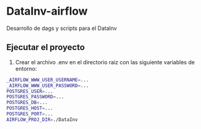 # DataInv-airflow

Desarrollo de dags y scripts para el DataInv

## Ejecutar el proyecto
1. Crear el archivo .env en el directorio raiz con las siguiente variables de entorno:
```Bash
_AIRFLOW_WWW_USER_USERNAME=...
_AIRFLOW_WWW_USER_PASSWORD=...
POSTGRES_USER=...
POSTGRES_PASSWORD=...
POSTGRES_DB=...
POSTGRES_HOST=...
POSTGRES_PORT=...
AIRFLOW_PROJ_DIR=./DataInv
```

